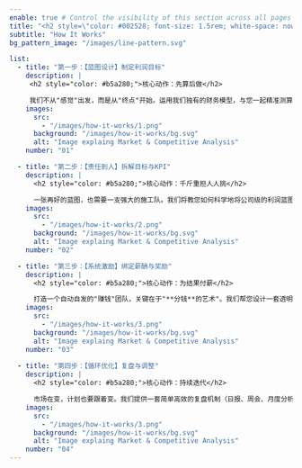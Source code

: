```yaml
---
enable: true # Control the visibility of this section across all pages where it is used
title: "<h2 style=\"color: #002528; font-size: 1.5rem; white-space: nowrap;\">**MMC 的 Profit OS™: 利润增长四步法**</h2>"
subtitle: "How It Works"
bg_pattern_image: "/images/line-pattern.svg"

list:
  - title: "第一步：【蓝图设计】制定利润目标"
    description: |
     <h2 style="color: #b5a280;">核心动作：先算后做</h2>

     我们不从"感觉"出发，而是从"终点"开始。运用我们独有的财务模型，与您一起精准测算出新一年的收入、成本、现金流三大核心目标，共同绘制出一张清晰可见、切实可行的年度利润蓝图。
    images:
      src:
        - "/images/how-it-works/1.png"
      background: "/images/how-it-works/bg.svg"
      alt: "Image explaing Market & Competitive Analysis"
    number: "01"

  - title: "第二步：【责任到人】拆解目标与KPI"
    description: |
      <h2 style="color: #b5a280;">核心动作：千斤重担人人挑</h2>

      一张再好的蓝图，也需要一支强大的施工队。我们将教您如何科学地将公司级的利润蓝图，拆解为每个部门、每个岗位的具体KPI。确保公司从上到下，人人有指标，事事有归属，将所有人的力量聚焦于同一个利润目标。
    images:
      src:
        - "/images/how-it-works/2.png"
      background: "/images/how-it-works/bg.svg"
      alt: "Image explaing Market & Competitive Analysis"
    number: "02"

  - title: "第三步：【系统激励】绑定薪酬与奖励"
    description: |
      <h2 style="color: #b5a280;">核心动作：为结果付薪</h2>

      打造一个自动自发的"赚钱"团队，关键在于"**分钱**的艺术"。我们帮您设计一套透明、公平、且极具煽动性的薪酬奖励系统，将个人和团队的收入与KPI完成度强力挂钩。员工不再是为老板打工，而是为自己的钱包而战。
    images:
      src:
        - "/images/how-it-works/3.png"
      background: "/images/how-it-works/bg.svg"
      alt: "Image explaing Market & Competitive Analysis"
    number: "03"
    
  - title: "第四步：【循环优化】复盘与调整"
    description: |
      <h2 style="color: #b5a280;">核心动作：持续迭代</h2>

      市场在变，计划也要跟着变。我们提供一套简单高效的复盘机制（日报、周会、月度分析），帮助您和团队持续追踪结果、发现问题、快速调整行动。这确保您的利润蓝图始终保持活力，形成一个不断增长、自我优化的良性循环。
    images:
      src:
        - "/images/how-it-works/3.png"
      background: "/images/how-it-works/bg.svg"
      alt: "Image explaing Market & Competitive Analysis"
    number: "04"
---
```

